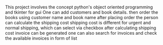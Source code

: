This project involves the concept python's object oriented programming and tkinter for gui
One can add customers and book details.
then order the books using customer name and book name
after placing order the person can calculate the shipping cost
shipping cost is different for urgent and normal shipping, which can select via checkbox
after calculating shipping cost invoice can be generated
one can also search for invoices and check the available invoices in form of list
